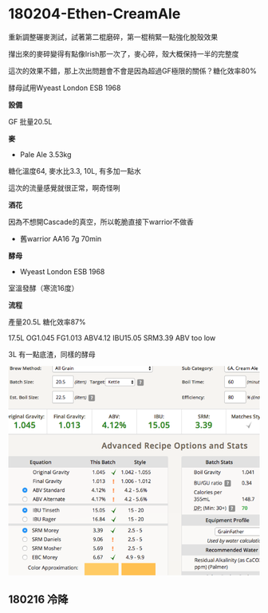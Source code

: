 # 180204-Ethen-CreamAle

重新調整碾麥測試，試著第二棍磨碎，第一棍稍緊一點強化脫殼效果

攆出來的麥碎變得有點像Irish那一次了，麥心碎，殼大概保持一半的完整度

這次的效果不錯，那上次出問題會不會是因為超過GF極限的關係？糖化效率80%

酵母試用Wyeast London ESB 1968

**設備**

GF 批量20.5L

**麥**

* Pale Ale 3.53kg

糖化溫度64, 麥水比3.3, 10L, 有多加一點水

這次的流量感覺就很正常，啊奇怪咧

**酒花**

因為不想開Cascade的真空，所以乾脆直接下warrior不做香

* 舊warrior AA16 7g 70min

**酵母**

* Wyeast London ESB 1968

室溫發酵（寒流16度）

**流程**

產量20.5L 糖化效率87%

17.5L OG1.045 FG1.013 ABV4.12 IBU15.05 SRM3.39  ABV too low

3L 有一點底渣，同樣的酵母

![](../img/test101.png)

## 180216 冷降

